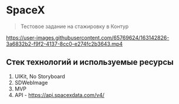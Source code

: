# SpaceX

> Тестовое задание на стажировку в Контур
> 
https://user-images.githubusercontent.com/65769624/163142826-3a6832b2-f9f2-4137-8cc0-e274fc2b3643.mp4

## Стек технологий и используемые ресурсы
1. UIKit, No Storyboard
2. SDWebImage
3. MVP
4. API - https://api.spacexdata.com/v4/
